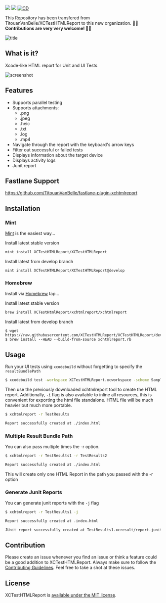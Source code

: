 [![](https://img.shields.io/endpoint?url=https%3A%2F%2Fswiftpackageindex.com%2Fapi%2Fpackages%2FXCTestHTMLReport%2FXCTestHTMLReport%2Fbadge%3Ftype%3Dswift-versions)](https://swiftpackageindex.com/XCTestHTMLReport/XCTestHTMLReport)
[![](https://img.shields.io/endpoint?url=https%3A%2F%2Fswiftpackageindex.com%2Fapi%2Fpackages%2FXCTestHTMLReport%2FXCTestHTMLReport%2Fbadge%3Ftype%3Dplatforms)](https://swiftpackageindex.com/XCTestHTMLReport/XCTestHTMLReport)
[![CD](https://github.com/XCTestHTMLReport/XCTestHTMLReport/actions/workflows/ci.yml/badge.svg)](https://github.com/XCTestHTMLReport/XCTestHTMLReport/actions/workflows/ci.yml)

This Repository has been transfered from TitouanVanBelle/XCTestHTMLReport to this new organization. **🥳🎉 Contributions are very very welcome! 🥳🎉**

![title](https://i.imgur.com/yTtjLP6.png)

## What is it?

Xcode-like HTML report for Unit and UI Tests

![screenshot](https://i.imgur.com/NHRzoXG.jpg)

## Features

- Supports parallel testing
- Supports attachments:
  - .png
  - .jpeg
  - .heic
  - .txt
  - .log
  - .mp4
- Navigate through the report with the keyboard's arrow keys
- Filter out successful or failed tests
- Displays information about the target device
- Displays activity logs
- Junit report

## Fastlane Support

https://github.com/TitouanVanBelle/fastlane-plugin-xchtmlreport

## Installation

### Mint 

[Mint](https://) is the easiest way...

Install latest stable version
```bash
mint install XCTestHTMLReport/XCTestHTMLReport
```

Install latest from develop branch
```
mint install XCTestHTMLReport/XCTestHTMLReport@develop
```

### Homebrew

Install via [Homebrew](https://brew.sh/) tap...

Install latest stable version
```bash
brew install XCTestHtmlReport/xchtmlreport/xchtmlreport
```

Install latest from develop branch
```
$ wget https://raw.githubusercontent.com/XCTestHTMLReport/XCTestHTMLReport/develop/xchtmlreport.rb
$ brew install --HEAD --build-from-source xchtmlreport.rb
```

## Usage

Run your UI tests using `xcodebuild` without forgetting to specify the `resultBundlePath`

``` bash
$ xcodebuild test -workspace XCTestHTMLReport.xcworkspace -scheme SampleApp -destination 'platform=iOS Simulator,name=iPhone 7,OS=11.0' -resultBundlePath TestResults
```

Then use the previously downloaded xchtmlreport tool to create the HTML report. Additionally, `-i` flag is also available to inline all resources, this is convenient for exporting the html file standalone. HTML file will be much heavier but much more portable.

``` bash
$ xchtmlreport -r TestResults

Report successfully created at ./index.html
```

### Multiple Result Bundle Path

You can also pass multiple times the -r option.

``` bash
$ xchtmlreport -r TestResults1 -r TestResults2

Report successfully created at ./index.html
```

This will create only one HTML Report in the path you passed with the -r option

### Generate Junit Reports

You can generate junit reports with the `-j` flag

``` bash
$ xchtmlreport -r TestResults1 -j

Report successfully created at .index.html

JUnit report successfully created at TestResults1.xcresult/report.junit
```



## Contribution

Please create an issue whenever you find an issue or think a feature could be a good addition to XCTestHTMLReport. Always make sure to follow the [Contributing Guidelines](https://github.com/TitouanVanBelle/XCTestHTMLReport/blob/master/CONTRIBUTING.md). Feel free to take a shot at these issues.

## License

XCTestHTMLReport is [available under the MIT license](https://github.com/TitouanVanBelle/XCTestHTMLReport/blob/master/LICENSE).
